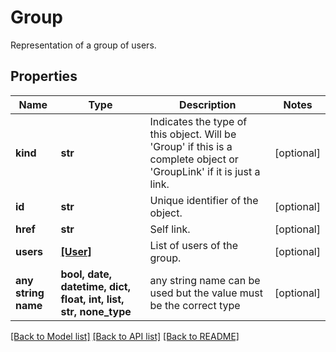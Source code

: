 # Group

Representation of a group of users.

## Properties
Name | Type | Description | Notes
------------ | ------------- | ------------- | -------------
**kind** | **str** | Indicates the type of this object. Will be &#39;Group&#39; if this is a complete object or &#39;GroupLink&#39; if it is just a link. | [optional]
**id** | **str** | Unique identifier of the object. | [optional]
**href** | **str** | Self link. | [optional]
**users** | [**[User]**](User.md) | List of users of the group. | [optional]
**any string name** | **bool, date, datetime, dict, float, int, list, str, none_type** | any string name can be used but the value must be the correct type | [optional]

[[Back to Model list]](../README.md#documentation-for-models) [[Back to API list]](../README.md#documentation-for-api-endpoints) [[Back to README]](../README.md)
